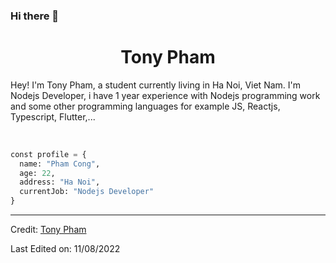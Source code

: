### Hi there 👋

<!--
**TonPham-Dev/TonyPham-Dev** is a ✨ _special_ ✨ repository because its `README.md` (this file) appears on your GitHub profile.
<!-- BLOG-POST-LIST:START -->
<h1 align="center">
  <b>Tony Pham</b>
</h1>

Hey! I'm Tony Pham, a student currently living in Ha Noi, Viet Nam. I'm Nodejs Developer, i have 1 year experience with Nodejs programming work and some other programming languages for example JS, Reactjs, Typescript, Flutter,...

<br>

```python
const profile = {
  name: "Pham Cong",
  age: 22,
  address: "Ha Noi",
  currentJob: "Nodejs Developer"
}
```

------

Credit: [Tony Pham](https://github.com/TonyPham-Dev)

Last Edited on: 11/08/2022
<!-- BLOG-POST-LIST:END -->
